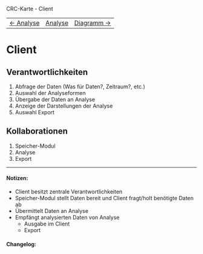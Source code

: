 CRC-Karte - Client
<table>
<tbody>
  <tr>
    <td>
        <a href='crc-analyse.md'>
            ← Analyse
        </a>
    </td>
    <td>
        <a href='README.md'>
            Analyse
        </a>
    </td>
    <td>
        <a href='crc-diagramm.md'>
            Diagramm →
        </a>
    </td>
  </tr>
</tbody>
</table>

# Client
## Verantwortlichkeiten
<!-- Wissen, welches verwaltet und angeboten wird, Aktion die angeboten werden, öffentliche Leistung -->
<!-- "Walkthrough" -> Szenarien zur Anwendung des Systems -->
<!-- Nichts, was eine andere Klasse machen könnte -->
<!-- Die Sachen die die Klasse macht -> keiner anderen Klasse geben -->
<!-- zentrale Verantwortlichkeiten vs verteilt -->
1. Abfrage der Daten (Was für Daten?, Zeitraum?, etc.)  
2. Auswahl der Analyseformen
3. Übergabe der Daten an Analyse
4. Anzeige der Darstellungen der Analyse
5. Auswahl Export

## Kollaborationen
<!-- Kann die Klasse die Verantwortlichkeiten selbstädnig erfüllen? Was benötigt sie von welcher Klasse? -->
<!-- Was weiß die Klasse? Welche anderen Klassen benötigen die Informationen? -->
1. Speicher-Modul
2. Analyse
3. Export

---
#### Notizen:
<!-- Hier Notizen zum Denkprozess, Hintergrundgedanken, Klarstellungen hinzufügen  -->
- Client besitzt zentrale Verantwortlichkeiten
- Speicher-Modul stellt Daten bereit und Client fragt/holt benötigte Daten ab
- Übermittelt Daten an Analyse
- Empfängt analysierten Daten von Analyse
	- Ausgabe im Client
	- Export


#### Changelog:
<!-- Hier eventuelle Abänderungen dokumentieren -->
